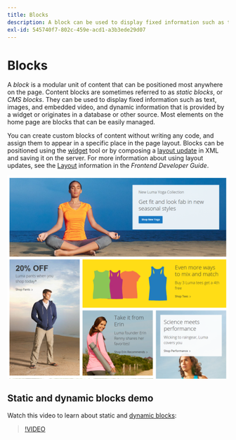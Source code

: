 ```yaml
---
title: Blocks
description: A block can be used to display fixed information such as text, images, and embedded video, and dynamic information.
exl-id: 545740f7-802c-459e-acd1-a3b3ede29d07
---
```

# Blocks

A _block_ is a modular unit of content that can be positioned most anywhere on the page. Content blocks are sometimes referred to as _static blocks_, or _CMS blocks_. They can be used to display fixed information such as text, images, and embedded video, and dynamic information that is provided by a widget or originates in a database or other source. Most elements on the home page are blocks that can be easily managed.

You can create custom blocks of content without writing any code, and assign them to appear in a specific place in the page layout. Blocks can be positioned using the [widget](widget-static-block.md) tool or by composing a [layout update](layout-updates.md) in XML and saving it on the server. For more information about using layout updates, see the [Layout][1] information in the _Frontend Developer Guide_.

![Blocks on the sample storefront home page](./assets/storefront-blocks-home-page.png)<!-- zoom -->

## Static and dynamic blocks demo

Watch this video to learn about static and [dynamic blocks](dynamic-blocks.md):

>[!VIDEO](https://video.tv.adobe.com/v/343783?quality=12)

[1]: https://developer.adobe.com/commerce/frontend-core/guide/layouts/
